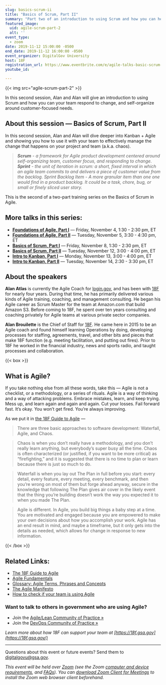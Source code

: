 ```yaml
---
slug: basics-scrum-ii
title: "Basics of Scrum, Part II"
summary: "Part two of an introduction to using Scrum and how you can help your team respond to change and self-organize around customer-focused needs. to help teams self-organize around customer-focused needs and responding to change."
featured_image:
  uid: agile-scrum-part-2
  alt: ''
event_type:
  - zoom
date: 2019-11-12 15:00:00 -0500
end_date: 2019-11-12 16:00:00 -0500
event_organizer: DigitalGov University
host: 18F
registration_url: https://www.eventbrite.com/e/agile-talks-basic-scrum-part-ii-registration-78067673513
youtube_id:

---
```


{{< img src="agile-scrum-part-2" >}}

In this second session, Alan and Alan will give an introduction to using Scrum and how you can your team respond to change, and self-organize around customer-focused needs.

## About this session — Basics of Scrum, Part II

In this second session, Alan and Alan will dive deeper into Kanban + Agile and showing you how to use it with your team to effectively manage the change that happens on your project and team (a.k.a. chaos).

> _**Scrum** - a framework for Agile product development centered around self-organizing team, customer focus, and responding to change._
> _**Sprint** - the unit of iteration in scrum: a short, fixed interval in which an agile team commits to and delivers a piece of customer value from the backlog. Sprint Backlog Item - A more granular item than one one would find in a product backlog. It could be a task, chore, bug, or small or finely sliced user story._

This is the second of a two-part training series on the Basics of Scrum in Agile.

## More talks in this series:

- [**Foundations of Agile, Part I**](#) — Friday, November 4, 1:30 - 2:30 pm, ET 
- [**Foundations of Agile, Part II**](#) — Tuesday, November 5, 3:30 - 4:30 pm, ET 
- [**Basics of Scrum, Part I**](#) — Friday, November 8, 1:30 - 2:30 pm, ET 
- [**Basics of Scrum, Part II**](#) — Tuesday, November 12, 3:00 - 4:00 pm, ET 
- [**Intro to Kanban, Part I**](#) — Monday, November 13, 3:00 - 4:00 pm, ET 
- [**Intro to Kanban, Part II**](#) — Tuesday, November 14, 2:30 - 3:30 pm, ET

## About the speakers

**Alan Atlas** is currently the Agile Coach for [login.gov](https://login.gov), and has been with [18F](https://18f.gsa.gov) for nearly four years. During that time, he has primarily delivered various kinds of Agile training, coaching, and management consulting. He began his Agile career as Scrum Master for the team at Amazon.com that build Amazon S3. Before coming to 18F, he spent over ten years consulting and coaching privately for Agile teams at various private sector companies.

**Alan Brouilette** is the Chief of Staff for [18F](https://www.18f.gov). He came here in 2015 to be an Agile coach and found himself learning Operations by doing, developing processes for staffing, agreements, travel, and other bits and pieces that make 18F function (e.g. meeting facilitation, and putting out fires). Prior to 18F he worked in the financial industry, news and sports radio, and taught processes and collaboration.


{{< box >}}
## What is Agile?

If you take nothing else from all these words, take this — Agile is not a checklist, or a methodology, or a series of rituals. Agile is a way of thinking and a way of attacking problems. Embrace mistakes, learn, and keep trying. Mess up, and learn again and again and again. Cut your losses. Fail forward fast. It’s okay. You won’t get fired. You’re always improving.

As we put it in [the 18F Guide to Agile](https://agile.18f.gov/modern-software-product-development/) —  

> There are three basic approaches to software development: Waterfall, Agile, and Chaos.

> Chaos is when you don’t really have a methodology, and you don’t really learn anything, but everybody’s super busy all the time. Chaos is often characterized (or justified, if you want to be more critical) as “firefighting,” and it is suggested that there is no time to plan or learn because there is just so much to do.

> Waterfall is when you lay out The Plan in full before you start: every detail, every feature, every meeting, every benchmark, and then you’re wrong on most of them but forge ahead anyway, secure in the knowledge that following The Plan gives air cover in the likely event that the thing you’re building doesn’t work the way you expected it to when you made The Plan.

> Agile is different. In Agile, you build big things a baby step at a time. You are motivated and engaged because you are empowered to make your own decisions about how you accomplish your work. Agile has an end result in mind, and maybe a timeframe, but it only gets into the details as needed, which allows for change in response to new information.

{{< /box >}}

## Related Links: 

- [The 18F Guide to Agile](https://agile.18f.gov/)
- [Agile Fundamentals](https://agile.18f.gov/agile-fundamentals/)
- [Glossary: Agile Terms, Phrases and Concepts](https://agile.18f.gov/agile-lexicon/)
- [The Agile Manifesto](http://agilemanifesto.org/)
- [How to check if your team is using Agile](https://18f.gsa.gov/2015/12/29/is-your-project-using-agilefall/)


### Want to talk to others in government who are using Agile?

- Join the [Agile/Lean Community of Practice »](http://localhost:1313/communities/agile-lean/)
- Join the [DevOps Community of Practice »](http://localhost:1313/communities/devops/)

_Learn more about how 18F can support your team at [https://18f.gsa.gov](https://18f.gsa.gov/)_

---

Questions about this event or future events? Send them to [digitalgovu@gsa.gov](mailto:digitalgovu@gsa.gov). 

_This event will be held over [Zoom](https://www.zoom.us/) (see the Zoom [computer and device requirements](https://support.zoom.us/hc/en-us/articles/201362023-System-Requirements-for-PC-Mac-and-Linux), and [FAQs](https://support.zoom.us/hc/en-us/sections/200277708-Frequently-Asked-Questions)). You can [download Zoom Client for Meetings](https://zoom.us/download#client&#95;4meeting) to install the Zoom web browser client beforehand._
